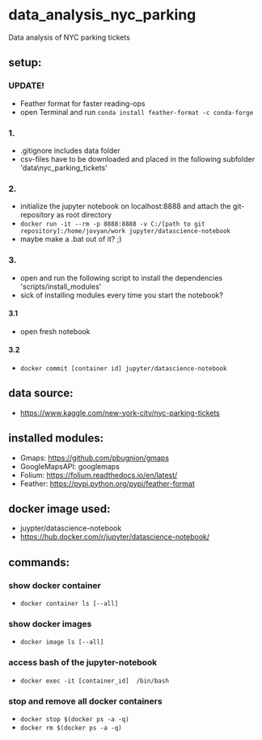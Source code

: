 # data_analysis_nyc_parking
Data analysis of NYC parking tickets

## setup:
### UPDATE!
- Feather format for faster reading-ops
- open Terminal and run `conda install feather-format -c conda-forge`
### 1.
- .gitignore includes data folder
- csv-files have to be downloaded and placed in the following subfolder 'data\nyc_parking_tickets'
### 2.
- initialize the jupyter notebook on localhost:8888 and attach the git-repository as root directory
- `docker run -it --rm -p 8888:8888 -v C:/[path to git repository]:/home/jovyan/work jupyter/datascience-notebook`
- maybe make a .bat out of it? ;)
### 3.
- open and run the following script to install the dependencies 'scripts/install_modules'
- sick of installing modules every time you start the notebook?
#### 3.1
- open fresh notebook
#### 3.2
- `docker commit [container id] jupyter/datascience-notebook`
## data source:
- https://www.kaggle.com/new-york-city/nyc-parking-tickets
## installed modules:
- Gmaps:	https://github.com/pbugnion/gmaps
- GoogleMapsAPI: googlemaps
- Folium: https://folium.readthedocs.io/en/latest/
- Feather: https://pypi.python.org/pypi/feather-format
## docker image used:
- juypter/datascience-notebook
- https://hub.docker.com/r/jupyter/datascience-notebook/
## commands:
### show docker container
- `docker container ls [--all]`
### show docker images
- `docker image ls [--all]`
### access bash of the jupyter-notebook
- `docker exec -it [container_id]  /bin/bash`
### stop and remove all docker containers
- `docker stop $(docker ps -a -q)`
- `docker rm $(docker ps -a -q)`


